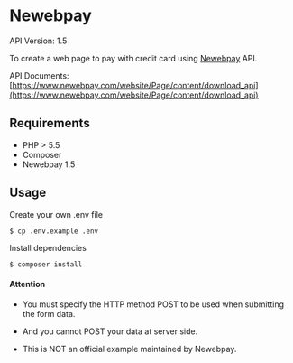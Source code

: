 # Newebpay

API Version: 1.5

To create a web page to pay with credit card using [Newebpay](https://www.newebpay.com/) API.

API Documents: 
[https://www.newebpay.com/website/Page/content/download_api](https://www.newebpay.com/website/Page/content/download_api) 

## Requirements

* PHP > 5.5
* Composer
* Newebpay 1.5

## Usage

Create your own .env file

`$ cp .env.example .env`

Install dependencies

`$ composer install`

#### Attention
* You must specify the HTTP method POST to be used when submitting the form data.

* And you cannot POST your data at server side.

* This is NOT an official example maintained by Newebpay.
